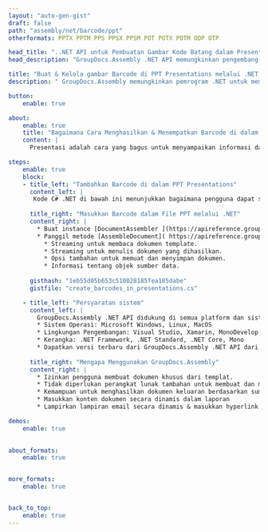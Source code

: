 ```yaml
---
layout: "auto-gen-gist"
draft: false
path: "assembly/net/barcode/ppt"
otherformats: PPTX PPTM PPS PPSX PPSM POT POTX POTM ODP OTP 

head_title: "..NET API untuk Pembuatan Gambar Kode Batang dalam Presentasi PPT"
head_description: "GroupDocs.Assembly .NET API memungkinkan pengembang untuk membuat & menyisipkan gambar Barcode di dalam dokumen Presentasi (PPT, PPTX, PPTM, PPS, PPSX, PPSM, POT & ODP)."

title: "Buat & Kelola gambar Barcode di PPT Presentations melalui .NET API"
description: " GroupDocs.Assembly memungkinkan pemrogram .NET untuk membuat, memodifikasi & mengelola gambar Barcode secara dinamis di PPT Presentations di dalam C#, ASP.NET & aplikasi .NET lainnya."

button:
    enable: true

about:
    enable: true
    title: "Bagaimana Cara Menghasilkan & Menempatkan Barcode di dalam Presentasi?"
    content: |
      Presentasi adalah cara yang bagus untuk menyampaikan informasi dari pembicara kepada audiens. Ini banyak digunakan oleh perusahaan, pebisnis, guru dan siswa karena lebih mudah dipahami daripada dokumen teks. Penggunaan barcode menjadi sangat umum untuk identifikasi di hampir setiap jenis bisnis. GroupDocs.Assembly .NET API memungkinkan untuk membuat dan menyisipkan gambar Barcode di dalam PowerPoint dan jenis presentasi lainnya seperti PPT, PPTX, PPTM, PPS, PPSX, PPSM, POT, POTX, POTM, ODP dan banyak lagi. Ini memberikan dukungan untuk beberapa jenis barcode 1D & 2D yang umum digunakan. Ini juga sepenuhnya mendukung kustomisasi barcode dalam slide presentasi serta memungkinkan pengubahan ukuran gambar barcode, pengaturan warna depan dan belakang, perubahan font, meningkatkan penempatan teks barcode, pengaturan resolusi gambar barcode dan banyak lagi. 

steps:
    enable: true
    block:
    - title_left: "Tambahkan Barcode di dalam PPT Presentations"
      content_left: |
       Kode C# .NET di bawah ini menunjukkan bagaimana pengguna dapat secara dinamis membuat gambar Barcode menggunakan simbologi yang didukung berbeda dan memasukkannya ke dalam slide presentasi Microsoft PowerPoint PPT.
      
      title_right: "Masukkan Barcode dalam File PPT melalui .NET"
      content_right: |
        * Buat instance [DocumentAssembler ](https://apireference.groupdocs.com/assembly/net/groupdocs.assembly/documentassembler) 
        * Panggil metode [AssembleDocument]( https://apireference.groupdocs.com/assembly/net/groupdocs.assembly.documentassembler/assembledocument/methods/1) dengan parameter berikut
          * Streaming untuk membaca dokumen template.
          * Streaming untuk menulis dokumen yang dihasilkan.
          * Opsi tambahan untuk memuat dan menyimpan dokumen.
          * Informasi tentang objek sumber data.
     
      gisthash: "1eb55d05b653c510028185fea185dabe"
      gistfile: "create_barcodes_in_presentations.cs"

    - title_left: "Persyaratan sistem"
      content_left: |
        GroupDocs.Assembly .NET API didukung di semua platform dan sistem operasi utama. Untuk panduan persyaratan sistem lengkap, silakan kunjungi [persyaratan sistem](https://docs.groupdocs.com/assembly/net/system-requirements/) Sebelum menjalankan kode di bawah, pastikan Anda telah menginstal prasyarat berikut di sistem:
        * Sistem Operasi: Microsoft Windows, Linux, MacOS
        * Lingkungan Pengembangan: Visual Studio, Xamarin, MonoDevelop dll
        * Kerangka: .NET Framework, .NET Standard, .NET Core, Mono
        * Dapatkan versi terbaru dari GroupDocs.Assembly .NET API dari [NuGet](https://www.nuget.org/packages/GroupDocs.Assembly/)
        
      title_right: "Mengapa Menggunakan GroupDocs.Assembly"
      content_right: |
        * Izinkan pengguna membuat dokumen khusus dari templat.
        * Tidak diperlukan perangkat lunak tambahan untuk membuat dan mengotomatisasi dokumen
        * Kemampuan untuk menghasilkan dokumen keluaran berdasarkan sumber data
        * Masukkan konten dokumen secara dinamis dalam laporan
        * Lampirkan lampiran email secara dinamis & masukkan hyperlink dalam laporan 

demos:
    enable: true
        

about_formats:
    enable: true


more_formats:
    enable: true


back_to_top:
    enable: true
---
```

